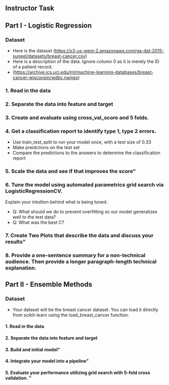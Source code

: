 
## Instructor Task

## Part I - Logistic Regression
### Dataset 
 - Here is the dataset (https://s3-us-west-2.amazonaws.com/ga-dat-2015-suneel/datasets/breast-cancer.csv)
 - Here is a description of the data. Ignore column 0 as it is merely the ID of a patient record.
 - (https://archive.ics.uci.edu/ml/machine-learning-databases/breast-cancer-wisconsin/wdbc.names)
### 1. Read in the data

### 2. Separate the data into feature and target

### 3. Create and evaluate using cross_val_score and 5 folds.

### 4. Get a classification report to identify type 1, type 2 errors. 
 - Use train_test_split to run your model once, with a test size of 0.33
 - Make preidctions on the test set
 - Compare the predictions to the answers to determine the classification report

### 5. Scale the data and see if that improves the score"

### 6. Tune the model using automated parametrics grid search via LogisticRegressionCV. 
 Explain your intuition behind what is being tuned.

 - Q: What should we do to prevent overfitting so our model generalizes well to the test data?
 - Q: What was the best C?

### 7. Create Two Plots that describe the data and discuss your results"

### 8. Provide a one-sentence summary for a non-technical audience. Then provide a longer paragraph-length technical explanation.

## Part II - Ensemble Methods

### Dataset
 - Your dataset will be the breast cancer dataset. You can load it directly from scikit-learn using the load_breast_cancer function.
#### 1. Read in the data

#### 2. Separate the data into feature and target

#### 3. Build and initial model"

#### 4. Integrate your model into a pipeline"

#### 5. Evaluate your performance utilizing grid search with 5-fold cross validation. "


